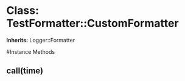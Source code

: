 # Class: TestFormatter::CustomFormatter
**Inherits:** Logger::Formatter
    




#Instance Methods
## call(time) [](#method-i-call)

